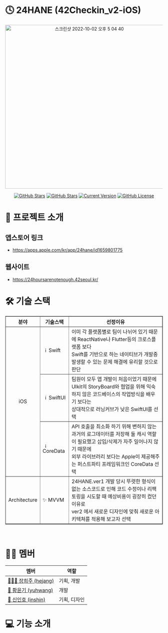 # 🕓 24HANE (42Checkin_v2-iOS)

 <div align="center">
<a align="center" href="https://24hoursarenotenough.42seoul.kr/">
  <img width="522" alt="스크린샷 2022-10-02 오후 5 04 40" src="https://user-images.githubusercontent.com/61973070/193444442-3f718559-06b5-43d5-bd31-6f91e9ee4194.png"></a></br>

[![GitHub Stars](https://img.shields.io/github/stars/ittzggd/24HANE_ver2?style=for-the-badge)](https://github.com/ittzggd/24HANE_ver2/stargazers) [![GitHub Stars](https://img.shields.io/github/issues/ittzggd/24HANE_ver2?style=for-the-badge)](https://github.com/ittzggd/24HANE_ver2/issues) [![Current Version](https://img.shields.io/badge/version-2.0.0-black?style=for-the-badge)](https://github.com/IgorAntun/node-chat) [![GitHub License](https://img.shields.io/github/license/ittzggd/24HANE_ver2?style=for-the-badge)](https://github.com/IgorAntun/node-chat/issues)

 </div>

# 💬 프로젝트 소개

## 앱스토어 링크

- https://apps.apple.com/kr/app/24hane/id1659801775

## 웹사이트

- https://24hoursarenotenough.42seoul.kr/

# 🛠 기술 스택

<div>

<table border="1">
  <th align="center">분야</th>
  <th align="center">기술스택</th>
  <th align="center">선정이유</th>
  <tr>
    <td rowspan="3" align="center">iOS</td>
    <td><img src="https://cdn-icons-png.flaticon.com/512/5968/5968371.png" width="15px" alt="_icon"/> Swift</td>
    <td>이미 각 플랫폼별로 팀이 나뉘어 있기 때문에 ReactNative나 Flutter등의 크로스플랫폼 보다 <br>Swift를 기반으로 하는 네이티브가 개발중 발생할 수 있는 문제 해결에 유리할 것으로 판단</td>
  </tr>
  <tr>
    <td><img src="https://developer.apple.com/assets/elements/icons/swiftui/swiftui-96x96_2x.png" width="15px" alt="_icon"/> SwiftUI</td>
    <td>팀원이 모두 앱 개발이 처음이었기 때문에 UIkit의 StoryBoard와 협업을 위해 익숙하지 않은 코드베이스의 작업방식을 배우기 보다는 <br>상대적으로 러닝커브가 낮은 SwiftUI를 선택</td>
  </tr>
  <tr>
    <td><img src="https://velog.velcdn.com/images/qnm83/post/92952fa1-24b5-4c85-b4a1-bd5d0ef015db/image.png" width="15px" alt="_icon"/> CoreData</td>
    <td>API 호출을 최소화 하기 위해 변하지 않는 과거의 로그데이터를 저장해 둘 캐시 역할이 필요했고 삽입/삭제가 자주 일어나지 않기 때문에 <br>외부 라이브러리 보다는 Apple이 제공해주는 퍼스트파티 프레임워크인 CoreData 선택</td>
  </tr>
  <tr>
    <td rowspan="5" align="center">Architecture</td>
    <td>✨ MVVM</td>
    <td>24HANE.ver1 개발 당시 뚜렷한 형식이 없는 소스코드로 인해 코드 수정이나 리팩토링을 시도할 때 예상비용이 굉장히 컸던 이유로 <br>ver2 에서 새로운 디자인에 맞춰 새로운 아키텍쳐를 적용해 보고자 선택</td>
  </tr>
</table>

</div>
<br/>

# 🧑‍💻 멤버

<div align="center">

| 멤버                                              | 역할         |
| ------------------------------------------------- | ------------ |
| [👩🏻‍💻 장희주 (hejang)](https://github.com/ittzggd)  | 기획, 개발   |
| [🐾 황윤기 (yuhwang)](https://github.com/YunKi-H) | 개발         |
| [🎨 신인호 (inshin)](https://github.com/42inshin) | 기획, 디자인 |

<!-- |  <a href="https://github.com/innovationacademy-kr"><img src="https://img.shields.io/badge/42Seoul-000000?style=flat-square&logo=42&logoColor=white" /></a> |
| ----------------------------------------- | -->
</div>

# 💻 기능 소개
